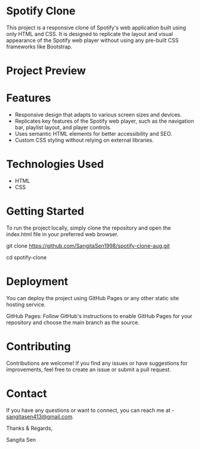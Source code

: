 
# Spotify Clone

This project is a responsive clone of Spotify's web application built using only HTML and CSS. It is designed to replicate the layout and visual appearance of the Spotify web player without using any pre-built CSS frameworks like Bootstrap.


# Project Preview
# Features

- Responsive design that adapts to various screen sizes and devices.
- Replicates key features of the Spotify web player, such as the navigation bar, playlist layout, and player controls.
- Uses semantic HTML elements for better accessibility and SEO.
- Custom CSS styling without relying on external libraries.


 # Technologies Used
 - HTML
 - CSS
# Getting Started
To run the project locally, simply clone the repository and open the index.html file in your preferred web browser.

git clone https://github.com/SangitaSen1998/spotify-clone-aug.git

cd spotify-clone
# Deployment
You can deploy the project using GitHub Pages or any other static site hosting service.

GitHub Pages: Follow GitHub's instructions to enable GitHub Pages for your repository and choose the main branch as the source.
# Contributing
Contributions are welcome! If you find any issues or have suggestions for improvements, feel free to create an issue or submit a pull request.
# Contact
If you have any questions or want to connect, you can reach me at - sangitasen413@gmail.com.

Thanks & Regards,

Sangita Sen